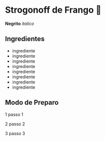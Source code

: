 # Strogonoff de Frango :chicken:



**Negrito** _italico_ 

## Ingredientes

 - ingrediente
 - ingrediente
 - ingrediente
 - ingrediente
 - ingrediente
 - ingrediente
 - ingrediente
 - ingrediente

## Modo de Preparo

1 passo 1

2 passo 2

3 passo 3

